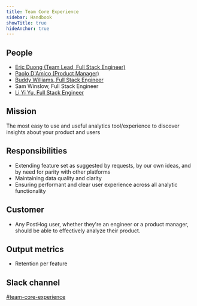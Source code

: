 ```yaml
---
title: Team Core Experience
sidebar: Handbook
showTitle: true
hideAnchor: true
---
```


## People

- [Eric Duong (Team Lead, Full Stack Engineer)](/handbook/company/team/#eric-duong-software-engineer)
- [Paolo D'Amico (Product Manager)](/handbook/company/team/)
- [Buddy Williams, Full Stack Engineer](/handbook/company/team/#buddy-williams-software-engineer)
- Sam Winslow, Full Stack Engineer
- [Li Yi Yu, Full Stack Engineer]((/handbook/company/team/#li-yi-yu-software-engineer))

## Mission

The most easy to use and useful analytics tool/experience to discover insights about your product and users

## Responsibilities

- Extending feature set as suggested by requests, by our own ideas, and by need for parity with other platforms
- Maintaining data quality and clarity
- Ensuring performant and clear user experience across all analytic functionality


## Customer

- Any PostHog user, whether they're an engineer or a product manager, should be able to effectively analyze their product.

## Output metrics

- Retention per feature

## Slack channel

[#team-core-experience](https://posthog.slack.com/messages/team-core-experience)
